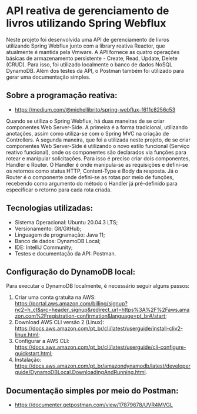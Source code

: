 # API reativa de gerenciamento de livros utilizando Spring Webflux

Neste projeto foi desenvolvida uma API de gerenciamento de livros utilizando Spring Webflux junto com a library reativa Reactor, que atualmente é mantida pela Vmware. A API fornece as quatro operações básicas de armazenamento persistente - Create, Read, Update, Delete (CRUD). Para isso, foi utilizado localmente o banco de dados NoSQL DynamoDB. Além dos testes da API, o Postman também foi utilizado para gerar uma documentação simples.

## Sobre a programação reativa: 

- https://medium.com/@michellibrito/spring-webflux-f611c8256c53

Quando se utiliza o Spring Webflux, há duas maneiras de se criar componentes Web Server-Side. A primeira é a forma tradicional, utilizando anotações, assim como utiliza-se com o Spring MVC na criação de Controllers. A segunda maneira, que foi a utilizada neste projeto, de se criar componentes Web Server-Side é utilizando o novo estilo funcional (Serviço reativo funcional), onde os componentes são declarados via funções para rotear e manipular solicitações. Para isso é preciso criar dois componentes, Handler e Router. O Handler é onde manipula-se as requisições e defini-se os retornos como status HTTP, Content-Type e Body da resposta. Já o Router é o componente onde defini-se as rotas por meio de funções, recebendo como argumento do método o Handler já pré-definido para especificar o retorno para cada rota criada. 

## Tecnologias utilizadas:

- Sistema Operacional: Ubuntu 20.04.3 LTS;
- Versionamento: Git/GitHub;
- Linguagem de programação: Java 11;
- Banco de dados: DynamoDB Local;
- IDE: IntelliJ Community;
- Testes e documentação da API: Postman.

## Configuração do DynamoDB local:

Para executar o DynamoDB localmente, é necessário seguir alguns passos:

1. Criar uma conta gratuita na AWS: <https://portal.aws.amazon.com/billing/signup?nc2=h_ct&src=header_signup&redirect_url=https%3A%2F%2Faws.amazon.com%2Fregistration-confirmation&language=pt_br#/start>;
2. Download AWS CLI versão 2 (Linux): <https://docs.aws.amazon.com/pt_br/cli/latest/userguide/install-cliv2-linux.html>;
3. Configurar a AWS CLI: <https://docs.aws.amazon.com/pt_br/cli/latest/userguide/cli-configure-quickstart.html>;
4. Instalação: <https://docs.aws.amazon.com/pt_br/amazondynamodb/latest/developerguide/DynamoDBLocal.DownloadingAndRunning.html>.

## Documentação simples por meio do Postman:

- <https://documenter.getpostman.com/view/17879678/UVR4MVGL>